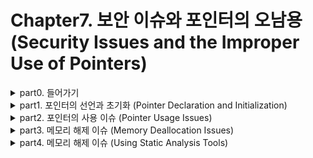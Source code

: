 # Chapter7. 보안 이슈와 포인터의 오남용 (Security Issues and the Improper Use of Pointers)

<details>
<summary>part0. 들어가기</summary>

## part0. 들어가기
  
  
- C언어가 안전한 애플리케이션을 작성하기에 쉽지 않은 주요 원인  
    - C언어는 배열의 영억을 넘어선 영역에 데이터를 기록하는 것을 막지 않음.
        -> 메모리가 손상되어 보안에 잠재적 취약점이 됨.
    - 포인터의 부적절한 사용으로 인해 보안 문제를 야기함.
  
  
</details>

<details>
<summary>part1. 포인터의 선언과 초기화 (Pointer Declaration and Initialization)</summary>

## part1. 포인터의 선언과 초기화 (Pointer Declaration and Initialization)
  
  
</details>

<details>
<summary>part2. 포인터의 사용 이슈 (Pointer Usage Issues)</summary>

## part2. 포인터의 사용 이슈 (Pointer Usage Issues)
~내용~
</details>

<details>
<summary>part3. 메모리 해제 이슈 (Memory Deallocation Issues)</summary>

## part3. 메모리 해제 이슈 (Memory Deallocation Issues)
~내용~
</details>

<details>
<summary>part4. 메모리 해제 이슈 (Using Static Analysis Tools)</summary>

## part4. 메모리 해제 이슈 (Using Static Analysis Tools)
~내용~
</details>
